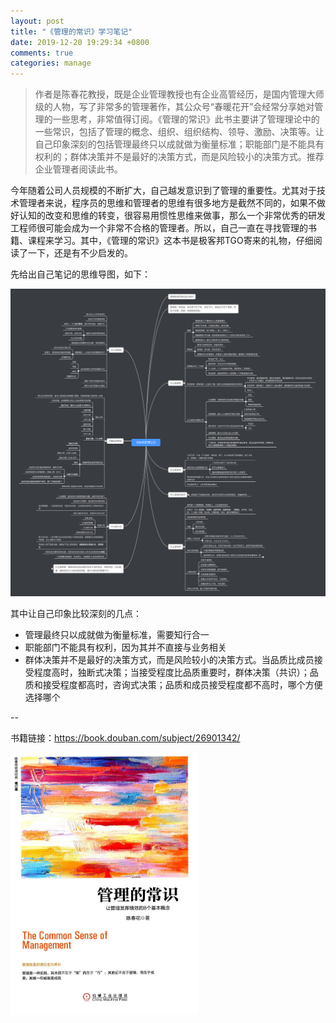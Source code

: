 ```yaml
---
layout: post
title: "《管理的常识》学习笔记"
date: 2019-12-20 19:29:34 +0800
comments: true
categories: manage
---
```


> 作者是陈春花教授，既是企业管理教授也有企业高管经历，是国内管理大师级的人物，写了非常多的管理著作，其公众号“春暖花开”会经常分享她对管理的一些思考，非常值得订阅。《管理的常识》此书主要讲了管理理论中的一些常识，包括了管理的概念、组织、组织结构、领导、激励、决策等。让自己印象深刻的包括管理最终只以成就做为衡量标准；职能部门是不能具有权利的；群体决策并不是最好的决策方式，而是风险较小的决策方式。推荐企业管理者阅读此书。

今年随着公司人员规模的不断扩大，自己越发意识到了管理的重要性。尤其对于技术管理者来说，程序员的思维和管理者的思维有很多地方是截然不同的，如果不做好认知的改变和思维的转变，很容易用惯性思维来做事，那么一个非常优秀的研发工程师很可能会成为一个非常不合格的管理者。所以，自己一直在寻找管理的书籍、课程来学习。其中，《管理的常识》这本书是极客邦TGO寄来的礼物，仔细阅读了一下，还是有不少启发的。

<!--more-->

先给出自己笔记的思维导图，如下：

<a href="/post_images/manage-notes.png" target="_blank"><img src="/post_images/manage-notes.png"/></a>

其中让自己印象比较深刻的几点：

- 管理最终只以成就做为衡量标准，需要知行合一
- 职能部门不能具有权利，因为其并不直接与业务相关
- 群体决策并不是最好的决策方式，而是风险较小的决策方式。当品质比成员接受程度高时，独断式决策；当接受程度比品质重要时，群体决策（共识）；品质和接受程度都高时，咨询式决策；品质和成员接受程度都不高时，哪个方便选择哪个

--

书籍链接：<https://book.douban.com/subject/26901342/>

<img src="/post_images/manage.png" width="300"/>